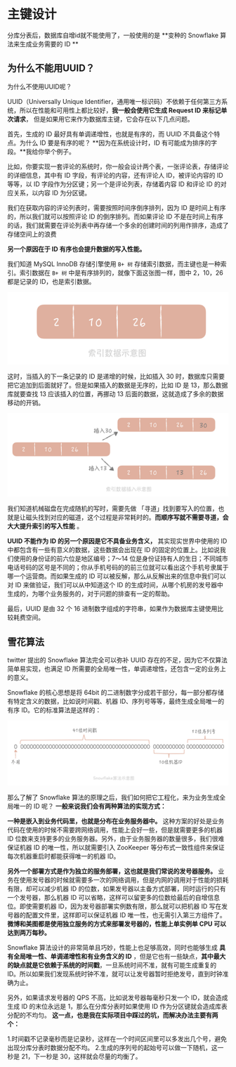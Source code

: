 # 主键设计

分库分表后，数据库自增id就不能使用了，一般使用的是 **变种的 Snowflake 算法来生成业务需要的 ID **

## 为什么不能用UUID？

为什么不使用UUID呢？

UUID（Universally Unique Identifier，通用唯一标识码）不依赖于任何第三方系统，所以在性能和可用性上都比较好，**我一般会使用它生成 Request ID 来标记单次请求**， 但是如果用它来作为数据库主键，它会存在以下几点问题。

首先，生成的 ID 最好具有单调递增性，也就是有序的，而 UUID 不具备这个特点。为什么 ID 要是有序的呢？ **因为在系统设计时，ID 有可能成为排序的字段。**我给你举个例子。

比如，你要实现一套评论的系统时，你一般会设计两个表，一张评论表，存储评论的详细信息，其中有 ID 字段，有评论的内容，还有评论人 ID，被评论内容的 ID 等等，以 ID 字段作为分区键；另一个是评论列表，存储着内容 ID 和评论 ID 的对应关系，以内容 ID 为分区键。

我们在获取内容的评论列表时，需要按照时间序倒序排列，因为 ID 是时间上有序的，所以我们就可以按照评论 ID 的倒序排列。而如果评论 ID 不是在时间上有序的话，我们就需要在评论列表中再存储一个多余的创建时间的列用作排序，造成了存储空间上的浪费

**另一个原因在于 ID 有序也会提升数据的写入性能。**

我们知道 MySQL InnoDB 存储引擎使用 `B+ 树` 存储索引数据，而主键也是一种索引。索引数据在 `B+ 树` 中是有序排列的，就像下面这张图一样，图中 2，10，26 都是记录的 ID，也是索引数据。

![img](./assets/image-20211022205338838.png)

这时，当插入的下一条记录的 ID 是递增的时候，比如插入 30 时，数据库只需要把它追加到后面就好了。但是如果插入的数据是无序的，比如 ID 是 13，那么数据库就要查找 13 应该插入的位置，再挪动 13 后面的数据，这就造成了多余的数据移动的开销。

![img](./assets/image-20211022205348260.png)

我们知道机械磁盘在完成随机的写时，需要先做 「寻道」找到要写入的位置，也就是让磁头找到对应的磁道，这个过程是非常耗时的。**而顺序写就不需要寻道，会大大提升索引的写入性能** 。

**UUID 不能作为 ID 的另一个原因是它不具备业务含义，** 其实现实世界中使用的 ID 中都包含有一些有意义的数据，这些数据会出现在 ID 的固定的位置上。比如说我们使用的身份证的前六位是地区编号；7～14 位是身份证持有人的生日；不同城市电话号码的区号是不同的；你从手机号码的的前三位就可以看出这个手机号隶属于哪一个运营商。而如果生成的 ID 可以被反解，那么从反解出来的信息中我们可以对 ID 来做验证，我们可以从中知道这个 ID 的生成时间，从哪个机房的发号器中生成的，为哪个业务服务的，对于问题的排查有一定的帮助。

最后，UUID 是由 32 个 16 进制数字组成的字符串，如果作为数据库主键使用比较耗费空间。



## 雪花算法

twitter 提出的 Snowflake 算法完全可以弥补 UUID 存在的不足，因为它不仅算法简单易实现，也满足 ID 所需要的全局唯一性，单调递增性，还包含一定的业务上的意义。

Snowflake 的核心思想是将 64bit 的二进制数字分成若干部分，每一部分都存储有特定含义的数据，比如说时间戳、机器 ID、序列号等等，最终生成全局唯一的有序 ID。它的标准算法是这样的：

![img](./assets/image-20211022205657458.png)

那么了解了 Snowflake 算法的原理之后，我们如何把它工程化，来为业务生成全局唯一的 ID 呢？ **一般来说我们会有两种算法的实现方式：**

**一种是嵌入到业务代码里，也就是分布在业务服务器中。** 这种方案的好处是业务代码在使用的时候不需要跨网络调用，性能上会好一些，但是就需要更多的机器 ID 位数来支持更多的业务服务器。另外，由于业务服务器的数量很多，我们很难保证机器 ID 的唯一性，所以就需要引入 ZooKeeper 等分布式一致性组件来保证每次机器重启时都能获得唯一的机器 ID。

**另外一个部署方式是作为独立的服务部署，这也就是我们常说的发号器服务。** 业务在使用发号器的时候就需要多一次的网络调用，但是内网的调用对于性能的损耗有限，却可以减少机器 ID 的位数，如果发号器以主备方式部署，同时运行的只有一个发号器，那么机器 ID 可以省略，这样可以留更多的位数给最后的自增信息位。即使需要机器 ID，因为发号器部署实例数有限，那么就可以把机器 ID 写在发号器的配置文件里，这样即可以保证机器 ID 唯一性，也无需引入第三方组件了。 **微博和美图都是使用独立服务的方式来部署发号器的，性能上单实例单 CPU 可以达到两万每秒。**

Snowflake 算法设计的非常简单且巧妙，性能上也足够高效，同时也能够生成 **具有全局唯一性、单调递增性和有业务含义的 ID** ，但是它也有一些缺点，**其中最大的缺点就是它依赖于系统的时间戳**，一旦系统时间不准，就有可能生成重复的 ID。所以如果我们发现系统时钟不准，就可以让发号器暂时拒绝发号，直到时钟准确为止。

另外，如果请求发号器的 QPS 不高，比如说发号器每毫秒只发一个 ID，就会造成生成 ID 的末位永远是 1，那么在分库分表时如果使用 ID 作为分区键就会造成库表分配的不均匀。 **这一点，也是我在实际项目中踩过的坑，而解决办法主要有两个：**

1.时间戳不记录毫秒而是记录秒，这样在一个时间区间里可以多发出几个号，避免出现分库分表时数据分配不均。
2.生成的序列号的起始号可以做一下随机，这一秒是 21，下一秒是 30，这样就会尽量的均衡了。


